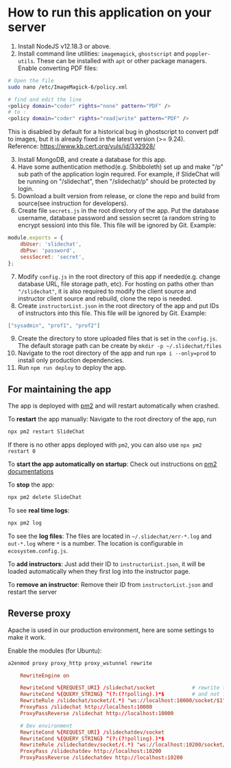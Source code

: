 # How to run this application on your server

1. Install NodeJS v12.18.3 or above.
2. Install command line utilities: `imagemagick`, `ghostscript` and `poppler-utils`. These can be installed with `apt` or other package managers. Enable converting PDF files:

```sh
# Open the file
sudo nano /etc/ImageMagick-6/policy.xml

# find and edit the line
<policy domain="coder" rights="none" pattern="PDF" />
# to :
<policy domain="coder" rights="read|write" pattern="PDF" />
```

This is disabled by default for a historical bug in ghostscript to convert pdf to images, but it is already fixed in the latest version (>= 9.24).  
Reference: https://www.kb.cert.org/vuls/id/332928/

3. Install MongoDB, and create a database for this app.
4. Have some authentication method(e.g. Shibboleth) set up and make "/p" sub path of the application login required. For example, if SlideChat will be running on "/slidechat", then "/slidechat/p" should be protected by login.
5. Download a built version from release, or clone the repo and build from source(see instruction for developers).
6. Create file `secrets.js` in the root directory of the app. Put the database username, database password and session secret (a random string to encrypt session) into this file. This file will be ignored by Git.
   Example:

```js
module.exports = {
	dbUser: 'slidechat',
	dbPsw: 'password',
	sessSecret: 'secret',
};
```

7. Modify `config.js` in the root directory of this app if needed(e.g. change database URL, file storage path, etc). For hosting on paths other than `"/slidechat"`, it is also required to modify the client source and instructor client source and rebuild, clone the repo is needed.
8. Create `instructorList.json` in the root directory of the app and put IDs of instructors into this file. This file will be ignored by Git.
   Example:

```json
["sysadmin", "prof1", "prof2"]
```

9. Create the directory to store uploaded files that is set in the `config.js`. The default storage path can be create by `mkdir -p ~/.slidechat/files`
10. Navigate to the root directory of the app and run `npm i --only=prod` to install only production dependencies.
11. Run `npm run deploy` to deploy the app.

## For maintaining the app

The app is deployed with [pm2](https://www.npmjs.com/package/pm2) and will restart automatically when crashed.

To **restart** the app manually:
Navigate to the root directory of the app, run

```sh
npx pm2 restart SlideChat
```

If there is no other apps deployed with `pm2`, you can also use `npx pm2 restart 0`

To **start the app automatically on startup**:
Check out instructions on [pm2 documentations](https://pm2.keymetrics.io/docs/usage/startup/)

To **stop** the app:

```sh
npx pm2 delete SlideChat
```

To see **real time logs**:

```sh
npx pm2 log
```

To see the **log files**:
The files are located in `~/.slidechat/err-*.log` and `out-*.log` where `*` is a number. The location is configurable in `ecosystem.config.js`.

To **add instructors**:
Just add their ID to `instructorList.json`, it will be loaded automatically when they first log into the instructor page.

To **remove an instructor**:
Remove their ID from `instructorList.json` and restart the server

## Reverse proxy

Apache is used in our production environment, here are some settings to make it work.

Enable the modules (for Ubuntu):

```sh
a2enmod proxy proxy_http proxy_wstunnel rewrite
```

```conf
	RewriteEngine on

	RewriteCond %{REQUEST_URI} /slidechat/socket			# rewrite to websocket protocol when URL matches
	RewriteCond %{QUERY_STRING} ^(?:(?!polling).)*$			# and not for long polling fallback of Socket.IO
	RewriteRule /slidechat/socket/(.*) "ws://localhost:10000/socket/$1" [P,L]	# rewrite wss to ws
	ProxyPass /slidechat http://localhost:10000
	ProxyPassReverse /slidechat http://localhost:10000

	# Dev environment
	RewriteCond %{REQUEST_URI} /slidechatdev/socket
	RewriteCond %{QUERY_STRING} ^(?:(?!polling).)*$
	RewriteRule /slidechatdev/socket/(.*) "ws://localhost:10200/socket/$1" [P,L]
	ProxyPass /slidechatdev http://localhost:10200
	ProxyPassReverse /slidechatdev http://localhost:10200
```
